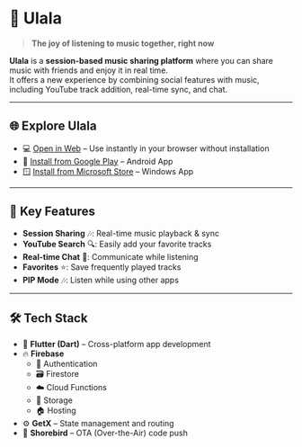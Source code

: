 # 🎵 Ulala

> **The joy of listening to music together, right now**

**Ulala** is a **session-based music sharing platform** where you can share music with friends and enjoy it in real time.  
It offers a new experience by combining social features with music, including YouTube track addition, real-time sync, and chat.

---

## 🌐 Explore Ulala

- 💻 [Open in Web](https://ulala-now2.web.app) – Use instantly in your browser without installation
- 📲 [Install from Google Play](https://play.google.com/store/apps/details?id=com.jylee.ulala_now2) – Android App
- 🪟 [Install from Microsoft Store](https://apps.microsoft.com/detail/9NJT02F3GCWQ?hl=ko-kr&gl=US&ocid=pdpshare) – Windows App

---

## 🚀 Key Features

- **Session Sharing** 🎶: Real-time music playback & sync
- **YouTube Search** 🔍: Easily add your favorite tracks
- **Real-time Chat** 💬: Communicate while listening
- **Favorites** ⭐: Save frequently played tracks
- **PIP Mode** 🎶: Listen while using other apps

---

## 🛠️ Tech Stack

- 📱 **Flutter (Dart)** – Cross-platform app development
- 🔥 **Firebase**
  - 🔐 Authentication
  - 🗃️ Firestore
  - ☁️ Cloud Functions
  - 💾 Storage
  - 🏠 Hosting
- ⚙️ **GetX** – State management and routing
- 🚀 **Shorebird** – OTA (Over-the-Air) code push